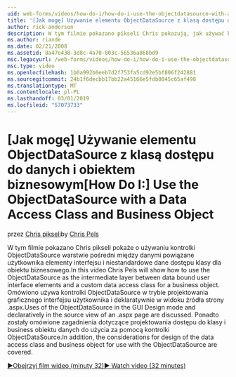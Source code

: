 ```yaml
---
uid: web-forms/videos/how-do-i/how-do-i-use-the-objectdatasource-with-a-data-access-class-and-business-object
title: '[Jak mogę] Używanie elementu ObjectDataSource z klasą dostępu do danych i obiektem biznesowym | Dokumentacja firmy Microsoft'
author: rick-anderson
description: W tym filmie pokazano pikseli Chris pokazują, jak używać kontrolki ObjectDataSource jako pośredniego warstwy między elementy interfejsu użytkownika powiązane z danymi i niestandardowe dane konto...
ms.author: riande
ms.date: 02/21/2008
ms.assetid: 8a47e438-3d8c-4a70-803c-56536a868bd9
msc.legacyurl: /web-forms/videos/how-do-i/how-do-i-use-the-objectdatasource-with-a-data-access-class-and-business-object
msc.type: video
ms.openlocfilehash: 1b0a992b0eeb7d2f753fa5cd92e5bf806f242881
ms.sourcegitcommit: 24b1f6decbb17bb22a45166e5fdb0845c65af498
ms.translationtype: MT
ms.contentlocale: pl-PL
ms.lasthandoff: 03/01/2019
ms.locfileid: "57073733"
---
```

<a name="how-do-i-use-the-objectdatasource-with-a-data-access-class-and-business-object"></a><span data-ttu-id="5af20-103">[Jak mogę] Używanie elementu ObjectDataSource z klasą dostępu do danych i obiektem biznesowym</span><span class="sxs-lookup"><span data-stu-id="5af20-103">[How Do I:] Use the ObjectDataSource with a Data Access Class and Business Object</span></span>
====================
<span data-ttu-id="5af20-104">przez [Chris pikseli](https://twitter.com/chrispels)</span><span class="sxs-lookup"><span data-stu-id="5af20-104">by [Chris Pels](https://twitter.com/chrispels)</span></span>

<span data-ttu-id="5af20-105">W tym filmie pokazano Chris pikseli pokaże o używaniu kontrolki ObjectDataSource warstwie pośredni między danymi powiązane użytkownika elementy interfejsu i niestandardowe dane dostępu klasy dla obiektu biznesowego.</span><span class="sxs-lookup"><span data-stu-id="5af20-105">In this video Chris Pels will show how to use the ObjectDataSource as the intermediate layer between data bound user interface elements and a custom data access class for a business object.</span></span> <span data-ttu-id="5af20-106">Omówiono używa kontrolki ObjectDataSource w trybie projektowania graficznego interfejsu użytkownika i deklaratywnie w widoku źródła strony .aspx.</span><span class="sxs-lookup"><span data-stu-id="5af20-106">Uses of the ObjectDataSource in the GUI Design mode and declaratively in the source view of an .aspx page are discussed.</span></span> <span data-ttu-id="5af20-107">Ponadto zostały omówione zagadnienia dotyczące projektowania dostępu do klasy i business obiektu danych do użycia za pomocą kontrolki ObjectDataSource.</span><span class="sxs-lookup"><span data-stu-id="5af20-107">In addition, the considerations for design of the data access class and business object for use with the ObjectDataSource are covered.</span></span>

[<span data-ttu-id="5af20-108">&#9654;Obejrzyj film wideo (minuty 32)</span><span class="sxs-lookup"><span data-stu-id="5af20-108">&#9654; Watch video (32 minutes)</span></span>](https://channel9.msdn.com/Blogs/ASP-NET-Site-Videos/how-do-i-use-the-objectdatasource-with-a-data-access-class-and-business-object)
